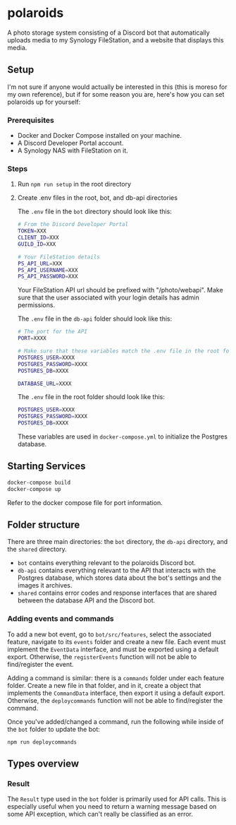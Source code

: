 # polaroids

A photo storage system consisting of a Discord bot that automatically uploads
media to my Synology FileStation, and a website that displays this media.

## Setup

I'm not sure if anyone would actually be interested in this (this is moreso for
my own reference), but if for some reason you are, here's how you can
set polaroids up for yourself:

### Prerequisites

- Docker and Docker Compose installed on your machine.
- A Discord Developer Portal account.
- A Synology NAS with FileStation on it.

### Steps

1. Run `npm run setup` in the root directory

2. Create .env files in the root, bot, and db-api directories

   The `.env` file in the `bot` directory should look like this:

   ```sh
   # From the Discord Developer Portal
   TOKEN=XXX
   CLIENT_ID=XXX
   GUILD_ID=XXX

   # Your FileStation details
   PS_API_URL=XXX
   PS_API_USERNAME=XXX
   PS_API_PASSWORD=XXX
   ```

   Your FileStation API url should be prefixed with "/photo/webapi". Make sure
   that the user associated with your login details has admin permissions.

   The `.env` file in the `db-api` folder should look like this:

   ```sh
   # The port for the API
   PORT=XXXX

   # Make sure that these variables match the .env file in the root folder.
   POSTGRES_USER=XXXX
   POSTGRES_PASSWORD=XXXX
   POSTGRES_DB=XXXX

   DATABASE_URL=XXXX
   ```

   The `.env` file in the root folder should look like this:

   ```sh
   POSTGRES_USER=XXXX
   POSTGRES_PASSWORD=XXXX
   POSTGRES_DB=XXXX
   ```

   These variables are used in `docker-compose.yml` to initialize the Postgres database.

## Starting Services

```bash
docker-compose build
docker-compose up
```

Refer to the docker compose file for port information.

## Folder structure

There are three main directories: the `bot` directory, the `db-api` directory, and the
`shared` directory.

- `bot` contains everything relevant to the polaroids Discord bot.
- `db-api` contains everything relevant to the API that interacts with the
  Postgres database, which stores data about the bot's settings and the images
  it archives.
- `shared` contains error codes and response interfaces that are shared between
  the database API and the Discord bot.

### Adding events and commands

To add a new bot event, go to `bot/src/features`, select the associated
feature, navigate to its `events` folder and create a new file. Each event
must implement the `EventData` interface, and must be exported using a default
export. Otherwise, the `registerEvents` function will not be able to
find/register the event.

Adding a command is similar: there is a `commands` folder under each feature
folder. Create a new file in that folder, and in it, create a object that
implements the `CommandData` interface, then export it using a default export.
Otherwise, the `deploycommands` function will not be able to find/register the
command.

Once you've added/changed a command, run the following while inside of the `bot`
folder to update the bot:

```
npm run deploycommands
```

## Types overview

### Result

The `Result` type used in the `bot` folder is primarily used for API calls. This
is especially useful when you need to return a warning message based on some API
exception, which can't really be classified as an error.
